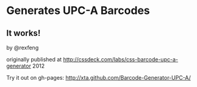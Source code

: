 # Generates UPC-A Barcodes
## It works!

by @rexfeng

originally published at http://cssdeck.com/labs/css-barcode-upc-a-generator 2012 

Try it out on gh-pages: http://xta.github.com/Barcode-Generator-UPC-A/